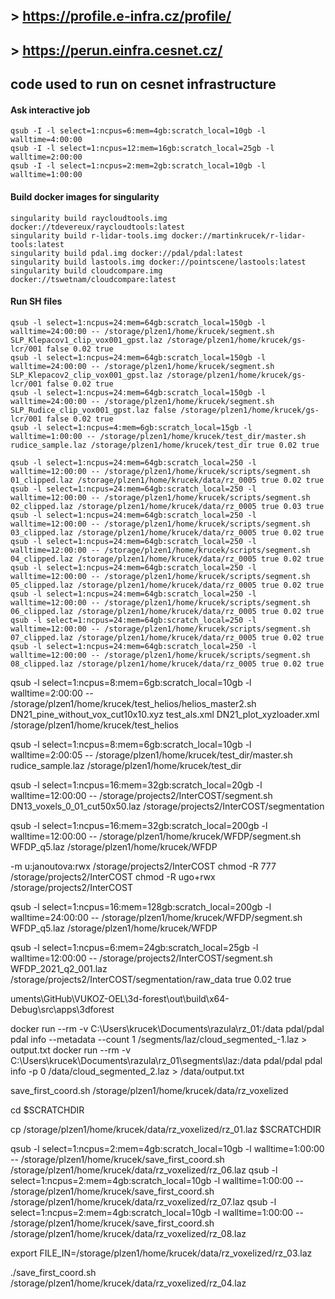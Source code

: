 ## > https://profile.e-infra.cz/profile/
## > https://perun.einfra.cesnet.cz/


## code used to run on cesnet infrastructure

#### Ask interactive job
```
qsub -I -l select=1:ncpus=6:mem=4gb:scratch_local=10gb -l walltime=4:00:00
qsub -I -l select=1:ncpus=12:mem=16gb:scratch_local=25gb -l walltime=2:00:00
qsub -I -l select=1:ncpus=2:mem=2gb:scratch_local=10gb -l walltime=1:00:00

```

#### Build docker images for singularity
```
singularity build raycloudtools.img docker://tdevereux/raycloudtools:latest
singularity build r-lidar-tools.img docker://martinkrucek/r-lidar-tools:latest
singularity build pdal.img docker://pdal/pdal:latest
singularity build lastools.img docker://pointscene/lastools:latest
singularity build cloudcompare.img docker://tswetnam/cloudcompare:latest
```

#### Run SH files
```
qsub -l select=1:ncpus=24:mem=64gb:scratch_local=150gb -l walltime=24:00:00 -- /storage/plzen1/home/krucek/segment.sh SLP_Klepacov1_clip_vox001_gpst.laz /storage/plzen1/home/krucek/gs-lcr/001 false 0.02 true
qsub -l select=1:ncpus=24:mem=64gb:scratch_local=150gb -l walltime=24:00:00 -- /storage/plzen1/home/krucek/segment.sh SLP_Klepacov2_clip_vox001_gpst.laz /storage/plzen1/home/krucek/gs-lcr/001 false 0.02 true
qsub -l select=1:ncpus=24:mem=64gb:scratch_local=150gb -l walltime=24:00:00 -- /storage/plzen1/home/krucek/segment.sh SLP_Rudice_clip_vox001_gpst.laz false /storage/plzen1/home/krucek/gs-lcr/001 false 0.02 true
qsub -l select=1:ncpus=4:mem=6gb:scratch_local=15gb -l walltime=1:00:00 -- /storage/plzen1/home/krucek/test_dir/master.sh rudice_sample.laz /storage/plzen1/home/krucek/test_dir true 0.02 true
```


```
qsub -l select=1:ncpus=24:mem=64gb:scratch_local=250 -l walltime=12:00:00 -- /storage/plzen1/home/krucek/scripts/segment.sh 01_clipped.laz /storage/plzen1/home/krucek/data/rz_0005 true 0.02 true
qsub -l select=1:ncpus=24:mem=64gb:scratch_local=250 -l walltime=12:00:00 -- /storage/plzen1/home/krucek/scripts/segment.sh 02_clipped.laz /storage/plzen1/home/krucek/data/rz_0005 true 0.03 true
qsub -l select=1:ncpus=24:mem=64gb:scratch_local=250 -l walltime=12:00:00 -- /storage/plzen1/home/krucek/scripts/segment.sh 03_clipped.laz /storage/plzen1/home/krucek/data/rz_0005 true 0.02 true
qsub -l select=1:ncpus=24:mem=64gb:scratch_local=250 -l walltime=12:00:00 -- /storage/plzen1/home/krucek/scripts/segment.sh 04_clipped.laz /storage/plzen1/home/krucek/data/rz_0005 true 0.02 true
qsub -l select=1:ncpus=24:mem=64gb:scratch_local=250 -l walltime=12:00:00 -- /storage/plzen1/home/krucek/scripts/segment.sh 05_clipped.laz /storage/plzen1/home/krucek/data/rz_0005 true 0.02 true
qsub -l select=1:ncpus=24:mem=64gb:scratch_local=250 -l walltime=12:00:00 -- /storage/plzen1/home/krucek/scripts/segment.sh 06_clipped.laz /storage/plzen1/home/krucek/data/rz_0005 true 0.02 true
qsub -l select=1:ncpus=24:mem=64gb:scratch_local=250 -l walltime=12:00:00 -- /storage/plzen1/home/krucek/scripts/segment.sh 07_clipped.laz /storage/plzen1/home/krucek/data/rz_0005 true 0.02 true
qsub -l select=1:ncpus=24:mem=64gb:scratch_local=250 -l walltime=12:00:00 -- /storage/plzen1/home/krucek/scripts/segment.sh 08_clipped.laz /storage/plzen1/home/krucek/data/rz_0005 true 0.02 true
```
qsub -l select=1:ncpus=8:mem=6gb:scratch_local=10gb -l walltime=2:00:00 -- /storage/plzen1/home/krucek/test_helios/helios_master2.sh DN21_pine_without_vox_cut10x10.xyz test_als.xml DN21_plot_xyzloader.xml /storage/plzen1/home/krucek/test_helios


qsub -l select=1:ncpus=8:mem=6gb:scratch_local=10gb -l walltime=2:00:05 -- /storage/plzen1/home/krucek/test_dir/master.sh rudice_sample.laz /storage/plzen1/home/krucek/test_dir

qsub -l select=1:ncpus=16:mem=32gb:scratch_local=20gb -l walltime=12:00:00 -- /storage/projects2/InterCOST/segment.sh DN13_voxels_0_01_cut50x50.laz /storage/projects2/InterCOST/segmentation


qsub -l select=1:ncpus=16:mem=32gb:scratch_local=200gb -l walltime=12:00:00 -- /storage/plzen1/home/krucek/WFDP/segment.sh WFDP_q5.laz /storage/plzen1/home/krucek/WFDP

-m u:janoutova:rwx /storage/projects2/InterCOST
chmod -R 777 /storage/projects2/InterCOST
chmod -R ugo+rwx /storage/projects2/InterCOST

qsub -l select=1:ncpus=16:mem=128gb:scratch_local=200gb -l walltime=24:00:00 -- /storage/plzen1/home/krucek/WFDP/segment.sh WFDP_q5.laz /storage/plzen1/home/krucek/WFDP

qsub -l select=1:ncpus=6:mem=24gb:scratch_local=25gb -l walltime=12:00:00 -- /storage/projects2/InterCOST/segment.sh WFDP_2021_q2_001.laz /storage/projects2/InterCOST/segmentation/raw_data true 0.02 true

uments\GitHub\VUKOZ-OEL\3d-forest\out\build\x64-Debug\src\apps\3dforest

docker run --rm -v C:\Users\krucek\Documents\razula\rz_01:/data pdal/pdal pdal info --metadata --count 1 /segments/laz/cloud_segmented_-1.laz > output.txt
docker run --rm -v C:\Users\krucek\Documents\razula\rz_01\segments\laz:/data pdal/pdal pdal info -p 0 /data/cloud_segmented_2.laz > /data/output.txt

save_first_coord.sh /storage/plzen1/home/krucek/data/rz_voxelized

cd $SCRATCHDIR

cp /storage/plzen1/home/krucek/data/rz_voxelized/rz_01.laz $SCRATCHDIR

qsub -l select=1:ncpus=2:mem=4gb:scratch_local=10gb -l walltime=1:00:00 -- /storage/plzen1/home/krucek/save_first_coord.sh /storage/plzen1/home/krucek/data/rz_voxelized/rz_06.laz
qsub -l select=1:ncpus=2:mem=4gb:scratch_local=10gb -l walltime=1:00:00 -- /storage/plzen1/home/krucek/save_first_coord.sh /storage/plzen1/home/krucek/data/rz_voxelized/rz_07.laz
qsub -l select=1:ncpus=2:mem=4gb:scratch_local=10gb -l walltime=1:00:00 -- /storage/plzen1/home/krucek/save_first_coord.sh /storage/plzen1/home/krucek/data/rz_voxelized/rz_08.laz

export FILE_IN=/storage/plzen1/home/krucek/data/rz_voxelized/rz_03.laz

./save_first_coord.sh /storage/plzen1/home/krucek/data/rz_voxelized/rz_04.laz

